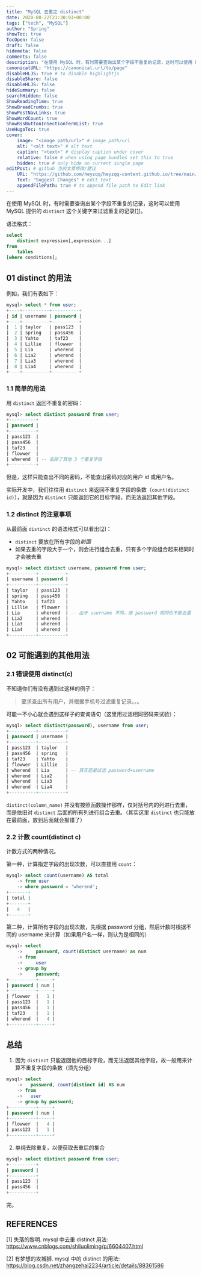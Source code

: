 ```yaml
---
title: "MySQL 去重之 distinct"
date: 2020-08-22T21:30:03+08:00
tags: ["tech", "MySQL"]
author: "Spring"
showToc: true
TocOpen: false
draft: false
hidemeta: false
comments: false
description: "在使用 MySQL 时，有时需要查询出某个字段不重复的记录，这时可以使用 MySQL 提供的 distinct 这个关键字来过滤重复的记录。"
canonicalURL: "https://canonical.url/to/page"
disableHLJS: true # to disable highlightjs
disableShare: false
disableHLJS: false
hideSummary: false
searchHidden: false
ShowReadingTime: true
ShowBreadCrumbs: true
ShowPostNavLinks: true
ShowWordCount: true
ShowRssButtonInSectionTermList: true
UseHugoToc: true
cover:
    image: "<image path/url>" # image path/url
    alt: "<alt text>" # alt text
    caption: "<text>" # display caption under cover
    relative: false # when using page bundles set this to true
    hidden: true # only hide on current single page
editPost: # github 当前文章修改/建议
    URL: "https://github.com/heyzqq/heyzqq-content.github.io/tree/main/content"
    Text: "Suggest Changes" # edit text
    appendFilePath: true # to append file path to Edit link
---
```


在使用 MySQL 时，有时需要查询出某个字段不重复的记录，这时可以使用 MySQL 提供的 `distinct` 这个关键字来过滤重复的记录[[1]](https://www.cnblogs.com/shiluoliming/p/6604407.html "失落的黎明. mysql 中去重 distinct 用法")。

语法格式：

```sql
select 
    distinct expression[,expression...] 
from 
    tables 
[where conditions];
```

## 01 distinct 的用法

例如，我们有表如下：

```SQL
mysql> select * from user;
+----+----------+----------+
| id | username | password |
+----+----------+----------+
|  1 | taylor   | pass123  |
|  2 | spring   | pass456  |
|  3 | Yahto    | taf23    |
|  4 | Lillie   | flowwer  |
|  5 | Lia      | wherend  |
|  6 | Lia2     | wherend  |
|  7 | Lia3     | wherend  |
|  8 | Lia4     | wherend  |
+----+----------+----------+
```

### 1.1 简单的用法

用 `distinct` 返回不重复的密码：

```SQL
mysql> select distinct password from user;
+----------+
| password |
+----------+
| pass123  |
| pass456  |
| taf23    |
| flowwer  |
| wherend  | -- 去除了其他 3 个重复字段
+----------+
```

但是，这样只能查出不同的密码，不能查出密码对应的用户 id 或用户名。

实际开发中，我们往往用 `distinct` 来返回不重复字段的条数（`count(distinct id)`），就是因为 `distinct` 只能返回它的目标字段，而无法返回其他字段。

### 1.2 distinct 的注意事项

从最前面 `distinct` 的语法格式可以看出[[2]](https://blog.csdn.net/zhangzehai2234/article/details/88361586 "有梦想的攻城狮. mysql 中的 distinct 的用法")：

- `distinct` 要放在所有字段的*前面*
- 如果去重的字段大于一个，则会进行组合去重，只有多个字段组合起来相同时才会被去重

```SQL
mysql> select distinct username, password from user;
+----------+----------+
| username | password |
+----------+----------+
| taylor   | pass123  |
| spring   | pass456  |
| Yahto    | taf23    |
| Lillie   | flowwer  |
| Lia      | wherend  | -- 由于 username 不同，故 password 相同也不能去重
| Lia2     | wherend  |
| Lia3     | wherend  |
| Lia4     | wherend  |
+----------+----------+
```

## 02 可能遇到的其他用法

### 2.1 错误使用 distinct(c)

不知道你们有没有遇到过这样的例子：

> 要求查出所有用户，并根据手机号过滤重复记录。。。

可能一不小心就会遇到这样子的查询语句（这里用过滤相同密码来试验）：

```SQL
mysql> select distinct(password), username from user;
+----------+----------+
| password | username |
+----------+----------+
| pass123  | taylor   |
| pass456  | spring   |
| taf23    | Yahto    |
| flowwer  | Lillie   |
| wherend  | Lia      | -- 其实还是过滤 password+username
| wherend  | Lia2     |
| wherend  | Lia3     |
| wherend  | Lia4     |
+----------+----------+
```

`distinct(column_name)` 并没有按照函数操作那样，仅对括号内的列进行去重，而是依旧对 `distinct` 后面的所有列进行组合去重。（其实这里 `distinct` 也只能放在最前面，放到后面就会报错了）

### 2.2 计数 count(distinct c)

计数方式的两种情况。

第一种，计算指定字段的出现次数，可以直接用 `count`：

```SQL
mysql> select count(username) AS total 
    -> from user 
    -> where password = 'wherend';
+-------+
| total |
+-------+
|   4   |
+-------+
```

第二种，计算所有字段的出现次数，先根据 password 分组，然后计数时根据不同的 username 来计算（如果用户名一样，则认为是相同的）

```SQL
mysql> select
    ->     password, count(distinct username) as num
    -> from
    ->     user
    -> group by
    ->     password;
+----------+-----+
| password | num |
+----------+-----+
| flowwer  |   1 |
| pass123  |   1 |
| pass456  |   1 |
| taf23    |   1 |
| wherend  |   4 |
+----------+-----+
```

## 总结

1. 因为 `distinct` 只能返回他的目标字段，而无法返回其他字段，故一般用来计算不重复字段的条数（须先分组）
```SQL
mysql> select 
    ->   password, count(distinct id) AS num 
    -> from
    ->   user 
    -> group by password;
+----------+-----+
| password | num |
+----------+-----+
| flowwer  |   4 |
| pass123  |   1 |
+----------+-----+
```
2. 单纯去除重复，以便获取去重后的集合
```SQL
mysql> select distinct password from user;
+----------+
| password |
+----------+
| pass123  |
| pass456  |
+----------+
```

完。


## REFERENCES 

[1] 失落的黎明. mysql 中去重 distinct 用法:
https://www.cnblogs.com/shiluoliming/p/6604407.html

[2] 有梦想的攻城狮. mysql 中的 distinct 的用法:
https://blog.csdn.net/zhangzehai2234/article/details/88361586
